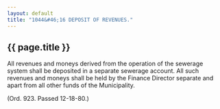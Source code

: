```yaml
---
layout: default 
title: "1044&#46;16 DEPOSIT OF REVENUES."
---
```


{{ page.title }}
----------------

All revenues and moneys derived from the operation of the sewerage
system shall be deposited in a separate sewerage account. All such
revenues and moneys shall be held by the Finance Director separate and
apart from all other funds of the Municipality.

(Ord. 923. Passed 12-18-80.)
